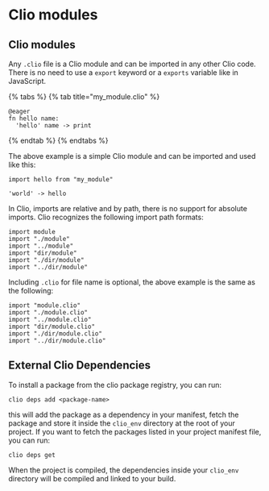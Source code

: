 # Clio modules

## Clio modules

Any `.clio` file is a Clio module and can be imported in any other Clio code. There is no need to use a `export` keyword or a `exports` variable like in JavaScript.

{% tabs %}
{% tab title="my\_module.clio" %}
```text
@eager
fn hello name:
  'hello' name -> print
```
{% endtab %}
{% endtabs %}

The above example is a simple Clio module and can be imported and used like this:

```text
import hello from "my_module"

'world' -> hello
```

In Clio, imports are relative and by path, there is no support for absolute imports. Clio recognizes the following import path formats:

```text
import module
import "./module"
import "../module"
import "dir/module"
import "./dir/module"
import "../dir/module"
```

Including `.clio` for file name is optional, the above example is the same as the following:

```text
import "module.clio"
import "./module.clio"
import "../module.clio"
import "dir/module.clio"
import "./dir/module.clio"
import "../dir/module.clio"
```

## External Clio Dependencies

To install a package from the clio package registry, you can run:

```text
clio deps add <package-name>
```

this will add the package as a dependency in your manifest, fetch the package and store it inside the `clio_env` directory at the root of your project. If you want to fetch the packages listed in your project manifest file, you can run:

```text
clio deps get
```

When the project is compiled, the dependencies inside your `clio_env` directory will be compiled and linked to your build.

